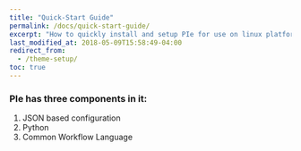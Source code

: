 ```yaml
---
title: "Quick-Start Guide"
permalink: /docs/quick-start-guide/
excerpt: "How to quickly install and setup PIe for use on linux platform."
last_modified_at: 2018-05-09T15:58:49-04:00
redirect_from:
  - /theme-setup/
toc: true
---
```


[^structure]: See [**Structure** page]({{ "/docs/structure/" | relative_url }}) for a list of files and what they do.
[^anaconda]: See [**Structure** page]({{ "/docs/anaconda/" | relative_url }}) for installing miniconda and using bioconda.

### PIe has three components in it:
1. JSON based configuration
2. Python
3. Common Workflow Language


 